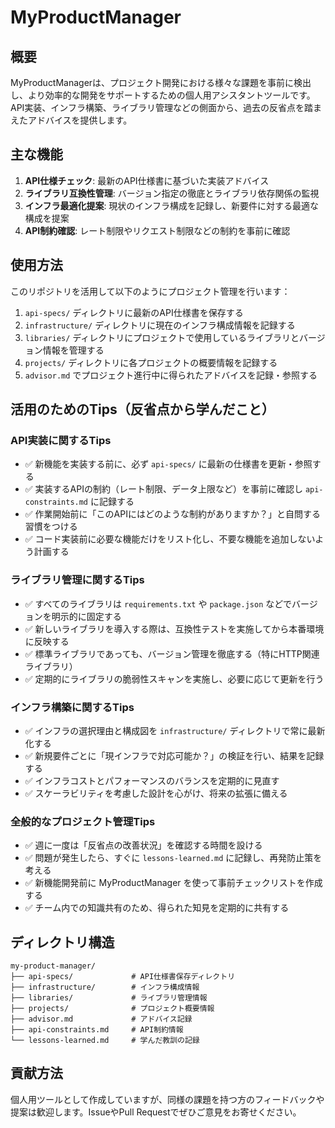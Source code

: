 # MyProductManager

## 概要
MyProductManagerは、プロジェクト開発における様々な課題を事前に検出し、より効率的な開発をサポートするための個人用アシスタントツールです。API実装、インフラ構築、ライブラリ管理などの側面から、過去の反省点を踏まえたアドバイスを提供します。

## 主な機能
1. **API仕様チェック**: 最新のAPI仕様書に基づいた実装アドバイス
2. **ライブラリ互換性管理**: バージョン指定の徹底とライブラリ依存関係の監視
3. **インフラ最適化提案**: 現状のインフラ構成を記録し、新要件に対する最適な構成を提案
4. **API制約確認**: レート制限やリクエスト制限などの制約を事前に確認

## 使用方法
このリポジトリを活用して以下のようにプロジェクト管理を行います：

1. `api-specs/` ディレクトリに最新のAPI仕様書を保存する
2. `infrastructure/` ディレクトリに現在のインフラ構成情報を記録する
3. `libraries/` ディレクトリにプロジェクトで使用しているライブラリとバージョン情報を管理する
4. `projects/` ディレクトリに各プロジェクトの概要情報を記録する
5. `advisor.md` でプロジェクト進行中に得られたアドバイスを記録・参照する

## 活用のためのTips（反省点から学んだこと）

### API実装に関するTips
- ✅ 新機能を実装する前に、必ず `api-specs/` に最新の仕様書を更新・参照する
- ✅ 実装するAPIの制約（レート制限、データ上限など）を事前に確認し `api-constraints.md` に記録する
- ✅ 作業開始前に「このAPIにはどのような制約がありますか？」と自問する習慣をつける
- ✅ コード実装前に必要な機能だけをリスト化し、不要な機能を追加しないよう計画する

### ライブラリ管理に関するTips
- ✅ すべてのライブラリは `requirements.txt` や `package.json` などでバージョンを明示的に固定する
- ✅ 新しいライブラリを導入する際は、互換性テストを実施してから本番環境に反映する
- ✅ 標準ライブラリであっても、バージョン管理を徹底する（特にHTTP関連ライブラリ）
- ✅ 定期的にライブラリの脆弱性スキャンを実施し、必要に応じて更新を行う

### インフラ構築に関するTips
- ✅ インフラの選択理由と構成図を `infrastructure/` ディレクトリで常に最新化する
- ✅ 新規要件ごとに「現インフラで対応可能か？」の検証を行い、結果を記録する
- ✅ インフラコストとパフォーマンスのバランスを定期的に見直す
- ✅ スケーラビリティを考慮した設計を心がけ、将来の拡張に備える

### 全般的なプロジェクト管理Tips
- ✅ 週に一度は「反省点の改善状況」を確認する時間を設ける
- ✅ 問題が発生したら、すぐに `lessons-learned.md` に記録し、再発防止策を考える
- ✅ 新機能開発前に MyProductManager を使って事前チェックリストを作成する
- ✅ チーム内での知識共有のため、得られた知見を定期的に共有する

## ディレクトリ構造
```
my-product-manager/
├── api-specs/             # API仕様書保存ディレクトリ
├── infrastructure/        # インフラ構成情報
├── libraries/             # ライブラリ管理情報
├── projects/              # プロジェクト概要情報
├── advisor.md             # アドバイス記録
├── api-constraints.md     # API制約情報
└── lessons-learned.md     # 学んだ教訓の記録
```

## 貢献方法
個人用ツールとして作成していますが、同様の課題を持つ方のフィードバックや提案は歓迎します。IssueやPull Requestでぜひご意見をお寄せください。
